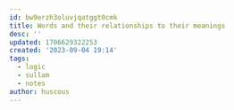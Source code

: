 ```yaml
---
id: bw9erzh3oluvjqatggt0cmk
title: Words and their relationships to their meanings
desc: ''
updated: 1706629322253
created: '2023-09-04 19:14'
tags:
  - logic
  - sullam
  - notes
author: huscous
---
```




